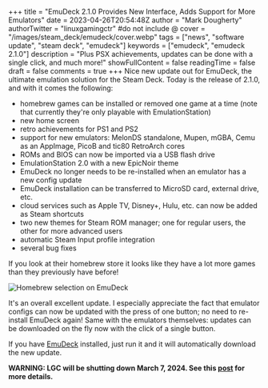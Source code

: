 +++
title = "EmuDeck 2.1.0 Provides New Interface, Adds Support for More Emulators"
date = 2023-04-26T20:54:48Z
author = "Mark Dougherty"
authorTwitter = "linuxgamingctr" #do not include @
cover = "/images/steam_deck/emudeck/cover.webp"
tags = ["news", "software update", "steam deck", "emudeck"]
keywords = ["emudeck", "emudeck 2.1.0"]
description = "Plus PSX achievements, updates can be done with a single click, and much more!"
showFullContent = false
readingTime = false
draft = false
comments = true
+++
Nice new update out for EmuDeck, the ultimate emulation solution for the Steam Deck. Today is the release of 2.1.0, and with it comes the following:
- homebrew games can be installed or removed one game at a time (note that currently they're only playable with EmulationStation)
- new home screen
- retro achievements for PS1 and PS2
- support for new emulators: MelonDS standalone, Mupen, mGBA, Cemu as an AppImage, PicoB and tic80 RetroArch cores
- ROMs and BIOS can now be imported via a USB flash drive
- EmulationStation 2.0 with a new EpicNoir theme
- EmuDeck no longer needs to be re-installed when an emulator has a new config update
- EmuDeck installation can be transferred to MicroSD card, external drive, etc.
- cloud services such as Apple TV, Disney+, Hulu, etc. can now be added as Steam shortcuts
- two new themes for Steam ROM manager; one for regular users, the other for more advanced users
- automatic Steam Input profile integration
- several bug fixes

If you look at their homebrew store it looks like they have a lot more games than they previously have before!

![Homebrew selection on EmuDeck](/images/steam_deck/emudeck/homebrew.webp)

It's an overall excellent update. I especially appreciate the fact that emulator configs can now be updated with the press of one button; no need to re-install EmuDeck again! Same with the emulators themselves: updates can be downloaded on the fly now with the click of a single button.

If you have [EmuDeck](https://www.emudeck.com/) installed, just run it and it will automatically download the new update.

**WARNING: LGC will be shutting down March 7, 2024. See this [post](https://linuxgamingcentral.com/posts/the-end-of-lgc/) for more details.**
